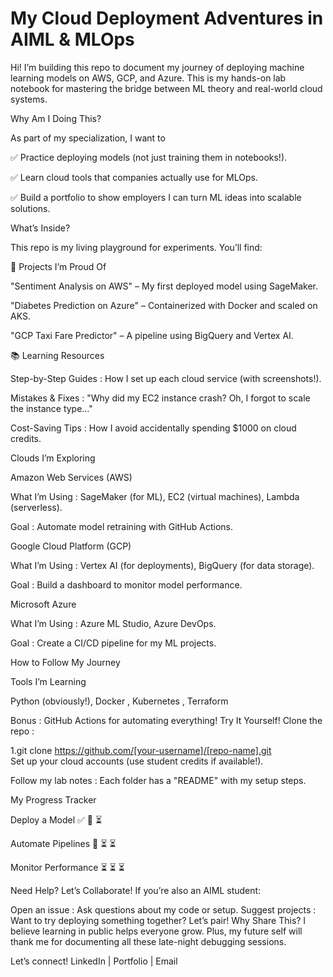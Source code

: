 # My Cloud Deployment Adventures in AIML & MLOps

Hi! I’m building this repo to document my journey of deploying machine learning models on AWS, GCP, and Azure. This is my hands-on lab notebook for mastering the bridge between ML theory and real-world cloud systems.

Why Am I Doing This?

As part of my specialization, I want to

✅ Practice deploying models (not just training them in notebooks!).

✅ Learn cloud tools that companies actually use for MLOps.

✅ Build a portfolio to show employers I can turn ML ideas into scalable solutions.

What’s Inside?

This repo is my living playground for experiments. You’ll find:

🚀 Projects I’m Proud Of

"Sentiment Analysis on AWS" – My first deployed model using SageMaker.

"Diabetes Prediction on Azure" – Containerized with Docker and scaled on AKS.

"GCP Taxi Fare Predictor" – A pipeline using BigQuery and Vertex AI.

📚 Learning Resources

Step-by-Step Guides : How I set up each cloud service (with screenshots!).

Mistakes & Fixes : "Why did my EC2 instance crash? Oh, I forgot to scale the instance type…"

Cost-Saving Tips : How I avoid accidentally spending $1000 on cloud credits.

Clouds I’m Exploring

Amazon Web Services (AWS)

What I’m Using : SageMaker (for ML), EC2 (virtual machines), Lambda (serverless).

Goal : Automate model retraining with GitHub Actions.

Google Cloud Platform (GCP)

What I’m Using : Vertex AI (for deployments), BigQuery (for data storage).

Goal : Build a dashboard to monitor model performance.

Microsoft Azure

What I’m Using : Azure ML Studio, Azure DevOps.

Goal : Create a CI/CD pipeline for my ML projects.

How to Follow My Journey

Tools I’m Learning

Python (obviously!), Docker , Kubernetes , Terraform

Bonus : GitHub Actions for automating everything!
Try It Yourself!
Clone the repo :

  1.git clone https://github.com/[your-username]/[repo-name].git  
Set up your cloud accounts (use student credits if available!).

Follow my lab notes : Each folder has a "README" with my setup steps.

My Progress Tracker

Deploy a Model   ✅  🚧   ⏳

Automate Pipelines 🚧  ⏳ ⏳

Monitor Performance ⏳ ⏳ ⏳

Need Help? Let’s Collaborate!
If you’re also an AIML student:

Open an issue : Ask questions about my code or setup.
Suggest projects : Want to try deploying something together? Let’s pair!
Why Share This?
I believe learning in public helps everyone grow. Plus, my future self will thank me for documenting all these late-night debugging sessions.

Let’s connect!
LinkedIn | Portfolio | Email
